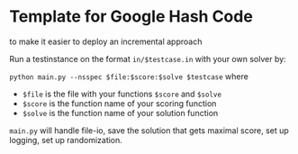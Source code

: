 # Template for Google Hash Code
to make it easier to deploy an incremental approach

Run a testinstance on the format ```in/$testcase.in``` with your own solver by:

```python main.py --nsspec $file:$score:$solve $testcase``` where 
- ```$file``` is the file with your functions ```$score``` and ```$solve```
- ```$score``` is the function name of your scoring function
- ```$solve``` is the function name of your solution function

```main.py``` will handle file-io, save the solution that gets maximal score, set up logging, set up randomization.
